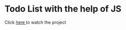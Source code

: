# Todo List with the help of JS
Click <a href= 'https://sakibhasan123.github.io/todojs/' target='_blank'>here </a> to watch the project
